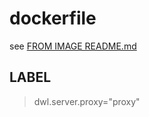 # dockerfile

see [FROM IMAGE README.md](https://github.com/davask/d-apache2-letsencrypt)

## LABEL

> dwl.server.proxy="proxy"
